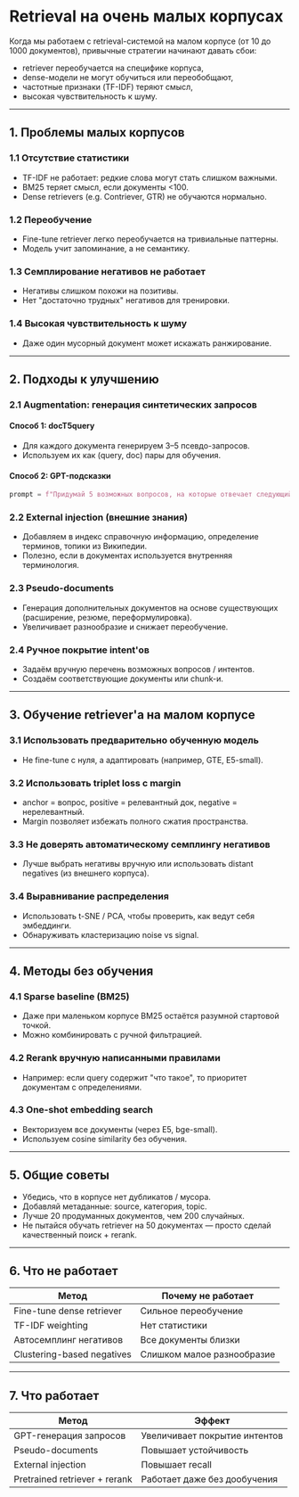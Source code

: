 # Retrieval на очень малых корпусах

Когда мы работаем с retrieval-системой на малом корпусе (от 10 до 1000 документов), привычные стратегии начинают давать сбои:

- retriever переобучается на специфике корпуса,
- dense-модели не могут обучиться или переобобщают,
- частотные признаки (TF-IDF) теряют смысл,
- высокая чувствительность к шуму.

---

## 1. Проблемы малых корпусов

### 1.1 Отсутствие статистики

- TF-IDF не работает: редкие слова могут стать слишком важными.
- BM25 теряет смысл, если документы <100.
- Dense retrievers (e.g. Contriever, GTR) не обучаются нормально.

### 1.2 Переобучение

- Fine-tune retriever легко переобучается на тривиальные паттерны.
- Модель учит запоминание, а не семантику.

### 1.3 Семплирование негативов не работает

- Негативы слишком похожи на позитивы.
- Нет "достаточно трудных" негативов для тренировки.

### 1.4 Высокая чувствительность к шуму

- Даже один мусорный документ может искажать ранжирование.

---

## 2. Подходы к улучшению

### 2.1 Augmentation: генерация синтетических запросов

#### Способ 1: docT5query

- Для каждого документа генерируем 3–5 псевдо-запросов.
- Используем их как (query, doc) пары для обучения.

#### Способ 2: GPT-подсказки

```python
prompt = f"Придумай 5 возможных вопросов, на которые отвечает следующий документ: {doc}"
```

### 2.2 External injection (внешние знания)

- Добавляем в индекс справочную информацию, определение терминов, топики из Википедии.
- Полезно, если в документах используется внутренняя терминология.

### 2.3 Pseudo-documents

- Генерация дополнительных документов на основе существующих (расширение, резюме, переформулировка).
- Увеличивает разнообразие и снижает переобучение.

### 2.4 Ручное покрытие intent'ов

- Задаём вручную перечень возможных вопросов / интентов.
- Создаём соответствующие документы или chunk-и.

---

## 3. Обучение retriever'а на малом корпусе

### 3.1 Использовать предварительно обученную модель

- Не fine-tune с нуля, а адаптировать (например, GTE, E5-small).

### 3.2 Использовать triplet loss с margin

- anchor = вопрос, positive = релевантный док, negative = нерелевантный.
- Margin позволяет избежать полного сжатия пространства.

### 3.3 Не доверять автоматическому семплингу негативов

- Лучше выбрать негативы вручную или использовать distant negatives (из внешнего корпуса).

### 3.4 Выравнивание распределения

- Использовать t-SNE / PCA, чтобы проверить, как ведут себя эмбеддинги.
- Обнаруживать кластеризацию noise vs signal.

---

## 4. Методы без обучения

### 4.1 Sparse baseline (BM25)

- Даже при маленьком корпусе BM25 остаётся разумной стартовой точкой.
- Можно комбинировать с ручной фильтрацией.

### 4.2 Rerank вручную написанными правилами

- Например: если query содержит "что такое", то приоритет документам с определениями.

### 4.3 One-shot embedding search

- Векторизуем все документы (через E5, bge-small).
- Используем cosine similarity без обучения.

---

## 5. Общие советы

- Убедись, что в корпусе нет дубликатов / мусора.
- Добавляй метаданные: source, категория, topic.
- Лучше 20 продуманных документов, чем 200 случайных.
- Не пытайся обучать retriever на 50 документах — просто сделай качественный поиск + rerank.

---

## 6. Что не работает

| Метод                      | Почему не работает         |
| -------------------------- | -------------------------- |
| Fine-tune dense retriever  | Сильное переобучение       |
| TF-IDF weighting           | Нет статистики             |
| Автосемплинг негативов     | Все документы близки       |
| Clustering-based negatives | Слишком малое разнообразие |

---

## 7. Что работает

| Метод                         | Эффект                        |
| ----------------------------- | ----------------------------- |
| GPT-генерация запросов        | Увеличивает покрытие интентов |
| Pseudo-documents              | Повышает устойчивость         |
| External injection            | Повышает recall               |
| Pretrained retriever + rerank | Работает даже без дообучения  |
